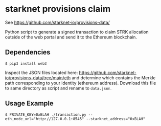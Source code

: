 # starknet provisions claim

See https://github.com/starknet-io/provisions-data/

Python script to generate a signed transaction to claim STRK allocation outside of the web portal and send it to the Ethereum blockchain.

## Dependencies

`$ pip3 install web3`

Inspect the JSON files located here: https://github.com/starknet-io/provisions-data/tree/main/eth and determine which contains the Merkle path corresponding to your identity (ethereum address). Download this file to same directory as script and rename to `data.json`.

## Usage Example

`$ PRIVATE_KEY=0xBLAH ./transaction.py --eth_node_url="http://127.0.0.1:8545" --starknet_address="0xBLAH"`
